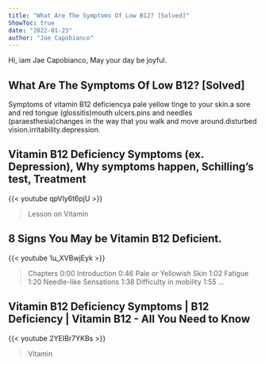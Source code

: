 ```yaml
---
title: "What Are The Symptoms Of Low B12? [Solved]"
ShowToc: true 
date: "2022-01-23"
author: "Jae Capobianco" 
---
```


Hi, iam Jae Capobianco, May your day be joyful.
## What Are The Symptoms Of Low B12? [Solved]
Symptoms of vitamin B12 deficiencya pale yellow tinge to your skin.a sore and red tongue (glossitis)mouth ulcers.pins and needles (paraesthesia)changes in the way that you walk and move around.disturbed vision.irritability.depression.

## Vitamin B12 Deficiency Symptoms (ex. Depression), Why symptoms happen, Schilling’s test, Treatment
{{< youtube qpVly6t6pjU >}}
>Lesson on Vitamin 

## 8 Signs You May be  Vitamin B12 Deficient.
{{< youtube 1u_XVBwjEyk >}}
>Chapters 0:00 Introduction 0:46 Pale or Yellowish Skin 1:02 Fatigue 1:20 Needle-like Sensations 1:38 Difficulty in mobility 1:55 ...

## Vitamin B12 Deficiency Symptoms | B12 Deficiency | Vitamin B12 - All You Need to Know
{{< youtube 2YEIBr7YKBs >}}
>Vitamin 

